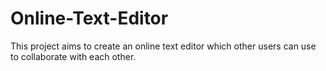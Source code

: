 # Online-Text-Editor
This project aims to create an online text editor which other users can use to collaborate with each other.
